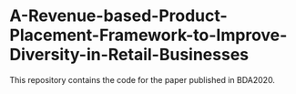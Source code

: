 # A-Revenue-based-Product-Placement-Framework-to-Improve-Diversity-in-Retail-Businesses

This repository contains the code for the paper published in BDA2020. 
